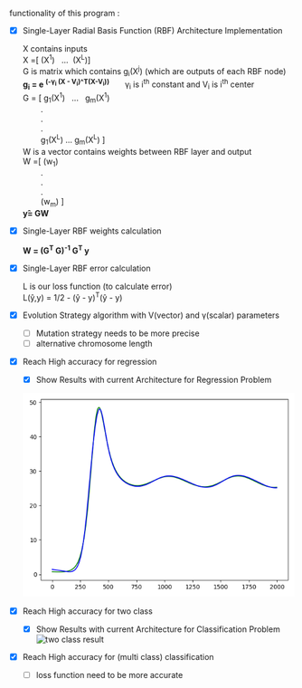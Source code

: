 functionality of this program :

 - [x] Single-Layer Radial Basis Function (RBF) Architecture Implementation 
 
    X contains inputs <br/>
    X =[ (X<sup>1</sup>) &nbsp; ... &nbsp;(X<sup>L</sup>)]<br/>
    G is matrix which contains g<sub>i</sub>(X<sup>j</sup>) (which are outputs of each RBF node) <br/>
    **g<sub>i</sub> = e <sup>(-‫γ‬<sub>i</sub> (X - V<sub>i</sub>)^T(X-V<sub>i</sub>))**</sup> &nbsp; &nbsp; &nbsp; ‫γ<sub>i</sub>‬ is i<sup>th</sup> constant and V<sub>i</sub> is i<sup>th</sup> center <br/>
    G = [ g<sub>1</sub>(X<sup>1</sup>) &nbsp; ... &nbsp; g<sub>m</sub>(X<sup>1</sup>)<br/>
        &nbsp; &nbsp; &nbsp; &nbsp; .<br/> 
        &nbsp; &nbsp; &nbsp; &nbsp; .<br/>
        &nbsp; &nbsp; &nbsp; &nbsp; .     
        &nbsp; &nbsp; &nbsp; &nbsp; g<sub>1</sub>(X<sup>L</sup>) ... g<sub>m</sub>(X<sup>L</sup>)  ]<br/>
    W is a vector contains weights between RBF layer and output <br/>
    W =[ (w<sub>1</sub>) <br/>
        &nbsp; &nbsp; &nbsp; &nbsp; .<br/> 
        &nbsp; &nbsp; &nbsp; &nbsp; .<br/>
        &nbsp; &nbsp; &nbsp; &nbsp; .  
        &nbsp; &nbsp; &nbsp; &nbsp; (w<sub>m</sub>) ]<br/>
    **‫̂y‬= GW <br/>**
 - [x] Single-Layer RBF weights calculation
        
      **W = (G<sup>T</sup> G)<sup>-1</sup> G<sup>T</sup> y**
 - [x] Single-Layer RBF error calculation
 
    L is our loss function (to calculate error) <br/>
    ‫‪L(ŷ,y) = 1/2 - (ŷ - y)<sup>T</sup>(ŷ - y)
 - [x] Evolution Strategy algorithm with V(vector) and ‫‫‫‫‫‫‫γ(scalar) parameters
    - [ ] Mutation strategy needs to be more precise
    - [ ] alternative chromosome length
 - [x] Reach High accuracy for regression </br>
    - [x] Show Results with current Architecture for Regression Problem <br/>
 
    ![regression result](outputs/Regression.png?raw=true "Title")
  
 - [x] Reach High accuracy for two class </br>
    - [x] Show Results with current Architecture for Classification Problem
    ![two class result](outputs/twoClass.png?raw=true "Title")

 - [x] Reach High accuracy for (multi class) classification </br>
    - [ ] loss function need to be more accurate


